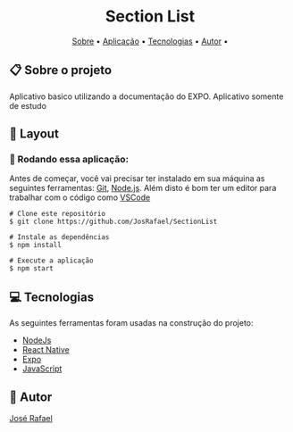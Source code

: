 <h1 align="center"> Section List</h1>

<p align="center">  <a href="#sobre">Sobre</a> • <a href="#aplicacao">Aplicação</a> • <a href="#techs">Tecnologias</a> • <a href="#autor">Autor</a> • </p>

  <h2 id="sobre"> 📋 Sobre o projeto</h2>

Aplicativo basico utilizando a documentação do EXPO. Aplicativo somente de estudo

<h2 id="layout"> 🎨  Layout </h2>

<h3 id="aplicacao"> 🎲  Rodando essa aplicação: </h3>

Antes de começar, você vai precisar ter instalado em sua máquina as seguintes ferramentas: [Git](https://git-scm.com/), [Node.js](https://nodejs.org/). Além disto é bom ter um editor para trabalhar com o código como [VSCode](https://code.visualstudio.com/)

```
# Clone este repositório
$ git clone https://github.com/JosRafael/SectionList

# Instale as dependências
$ npm install

# Execute a aplicação
$ npm start
```

 <h2 id="techs"> 💻 Tecnologias</h2>
 As seguintes ferramentas foram usadas na construção do projeto:

- [NodeJs]()
- [React Native]()
- [Expo](https://reactnative.dev/docs/sectionlist)
- [JavaScript]()

 <h2 id="autor"> 🦸 Autor</h2>

[José Rafael](https://github.com/JosRafael)

